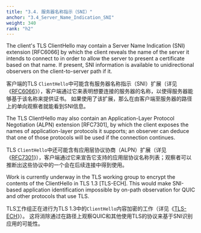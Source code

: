 ```yaml
---
title: "3.4. 服务器名称指示（SNI）"
anchor: "3.4_Server_Name_Indication_SNI"
weight: 340
rank: "h2"
---
```


The client's TLS ClientHello may contain a Server Name Indication (SNI) extension [RFC6066] by which the client reveals the name of the server it intends to connect to in order to allow the server to present a certificate based on that name. If present, SNI information is available to unidirectional observers on the client-to-server path if it.

客户端的TLS `ClientHello`中可能含有服务器名称指示（SNI）扩展（详见《[RFC6066](https://www.rfc-editor.org/info/rfc6066)》），客户端通过它来表明想要连接的服务器的名称，以使得服务器能够基于该名称来提供证书。
如果使用了该扩展，那么在由客户端至服务器的路径上的单向观察者就能看到SNI信息。

The TLS ClientHello may also contain an Application-Layer Protocol Negotiation (ALPN) extension [RFC7301], by which the client exposes the names of application-layer protocols it supports; an observer can deduce that one of those protocols will be used if the connection continues.

TLS `ClientHello`中还可能含有应用层协议协商（ALPN）扩展（详见《[RFC7301](https://www.rfc-editor.org/info/rfc7301)》），客户端通过它来宣告它支持的应用层协议名称列表；观察者可以推断出这些协议中的一个会在后续连接中得到使用。

Work is currently underway in the TLS working group to encrypt the contents of the ClientHello in TLS 1.3 [TLS-ECH]. This would make SNI-based application identification impossible by on-path observation for QUIC and other protocols that use TLS.

TLS工作组正在进行为TLS 1.3中的`ClientHello`内容加密的工作（详见《[TLS-ECH](https://datatracker.ietf.org/doc/html/draft-ietf-tls-esni-14)》）。
这将消除通过在路径上观察QUIC和其他使用TLS的协议来基于SNI识别应用的可能性。
